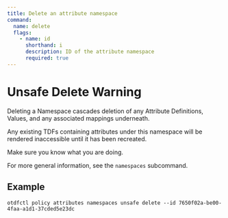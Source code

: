 ```yaml
---
title: Delete an attribute namespace
command:
  name: delete
  flags:
    - name: id
      shorthand: i
      description: ID of the attribute namespace
      required: true
---
```


# Unsafe Delete Warning

Deleting a Namespace cascades deletion of any Attribute Definitions, Values, and any associated mappings underneath.

Any existing TDFs containing attributes under this namespace will be rendered inaccessible until it has been recreated.

Make sure you know what you are doing.

For more general information, see the `namespaces` subcommand.

## Example 

```shell
otdfctl policy attributes namespaces unsafe delete --id 7650f02a-be00-4faa-a1d1-37cded5e23dc
```
